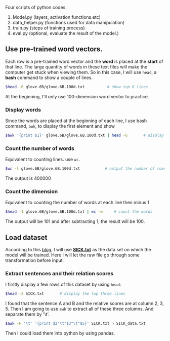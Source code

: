 Four scripts of python codes.

1. Model.py (layers, activation functions.etc)
2. data_helper.py (functions used for data manipulation)
3. train.py (steps of training process)
4. eval.py (optional, evaluate the result of the model.)

## Use pre-trained word vectors.
Each row is a pre-trained word vector and the **word** is placed at the **start** of that line. The large quantity of words in these text files will make the computer get stuck when viewing them. So in this case, I will use `head`, a **bash** command to show a couple of lines.

```bash
$head -6 glove.6B/glove.6B.100d.txt          # show top 6 lines
``` 
At the beginning, I'll only use 100-dimension word vector to practice.

### Display words
Since the words are placed at the beginning of each line, I use bash command, `awk`, to display the first element and show 

```bash
$awk '{print $1}' glove.6B/glove.6B.100d.txt | head -6       # display the first element of top six lines (single quotes)
```

### Count the number of words
Equivalent to counting lines. use `wc`.

```bash
$wc -l glove.6B/glove.6B.100d.txt           # output the number of rows    
```
The output is 400000

### Count the dimension 
Equivalent to counting the number of words at each line then minus 1
```bash
$head -1 glove.6B/glove.6B.100d.txt | wc -w     # count the words 
```
The output will be 101 and after subtracting 1, the result will be 100.

## Load dataset
According to this [blog](https://blog.csdn.net/Irving_zhang/article/details/69440789), I will use [**SICK.txt**](http://clic.cimec.unitn.it/composes/sick.html) as the data set on which the model will be trained. Here I will let the raw file go through some transformation before input.

### Extract sentences and their relation scores
I firstly display a few rows of this dataset by using `head`:
```bash
$head -3 SICK.txt       # display the top three lines
```
I found that the sentence A and B and the relative scores are at column 2, 3, 5. Then I am going to use `awk` to extract all of these three columns. And separate them by '\t'.

```bash
$awk -F '\t' '{print $2"\t"$3"\t"$5}' SICK.txt > SICK_data.txt
```
Then I could load them into python by using pandas. 

